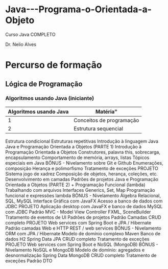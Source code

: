 # Java---Programa-o-Orientada-a-Objeto

Curso Java COMPLETO

Dr. Nelio Alves
# Percurso de formação

## Lógica de Programação

### Algoritmos usando Java (iniciante)

Algoritmos usando Java | Matéria"
---|---
1 | Conceitos de programação |
2 |Estrutura sequencial
Estrutura condicional
Estruturas repetitivas
Introdução à linguagem Java
Java e Programação
Orientada a Objetos
(PARTE 1)
Introdução à Programação Orientada a Objetos
Construtores, palavra this, sobrecarga, encapsulamento
Comportamento de memória, arrays, listas
Tópicos especiais em Java
BÔNUS - Nivelamento sobre Git e Github
Enumerações, composição
Herança e polimorfismo
Tratamento de exceções
PROJETO
Sistema jogo de xadrez
Composição de objetos, herança, coleções, etc.
Desenvolvimento em camadas
Padrões de projetos
Java e Programação
Orientada a Objetos
(PARTE 2)
+
Programação Funcional
(lambda)
Trabalhando com arquivos
Interfaces
Generics, Set, Map
Programação funcional e expressões lambda
BÔNUS - Nivelamento Álgebra Relacional, SQL, MySQL
Interface Gráfica com JavaFX
Acesso a banco de dados com JDBC
PROJETO
Aplicação desktop com
JavaFX e banco de
dados MySQL com JDBC
Padrão MVC - Model View Controller
FXML, SceneBuilder
Tratamento de eventos de UI
Padrões de projetos
Padrão Camadas
CRUD completo
PROJETO
Web services com
Spring Boot e
JPA / Hibernate
Padrão camadas
Web e HTTP
REST / web services
BÔNUS - Nivelamento ORM com JPA / Hibernate
Modelo de domínio complexo
Maven
Banco de dados H2
Spring Data JPA
CRUD completo
Tratamento de exceções
PROJETO
Web services com
Spring Boot e
NoSQL (MongoDB)
BÔNUS - Nivelamento NoSQL e MongoDB
Modelo de domínio: agregados e desnormalização
Spring Data MongoDB
CRUD completo
Tratamento de exceções
Padrão DTO

